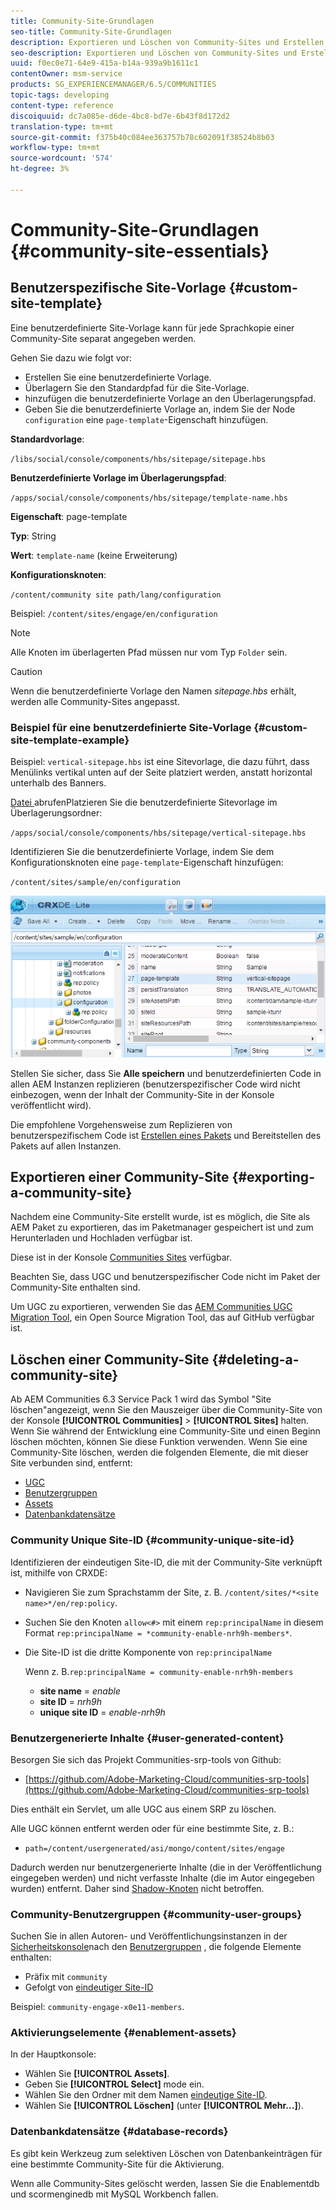 ```yaml
---
title: Community-Site-Grundlagen
seo-title: Community-Site-Grundlagen
description: Exportieren und Löschen von Community-Sites und Erstellen benutzerdefinierter Site-Vorlagen
seo-description: Exportieren und Löschen von Community-Sites und Erstellen benutzerdefinierter Site-Vorlagen
uuid: f0ec0e71-64e9-415a-b14a-939a9b1611c1
contentOwner: msm-service
products: SG_EXPERIENCEMANAGER/6.5/COMMUNITIES
topic-tags: developing
content-type: reference
discoiquuid: dc7a085e-d6de-4bc8-bd7e-6b43f8d172d2
translation-type: tm+mt
source-git-commit: f375b40c084ee363757b78c602091f38524b8b03
workflow-type: tm+mt
source-wordcount: '574'
ht-degree: 3%

---
```



# Community-Site-Grundlagen {#community-site-essentials}

## Benutzerspezifische Site-Vorlage {#custom-site-template}

Eine benutzerdefinierte Site-Vorlage kann für jede Sprachkopie einer Community-Site separat angegeben werden.

Gehen Sie dazu wie folgt vor:

* Erstellen Sie eine benutzerdefinierte Vorlage.
* Überlagern Sie den Standardpfad für die Site-Vorlage.
* hinzufügen die benutzerdefinierte Vorlage an den Überlagerungspfad.
* Geben Sie die benutzerdefinierte Vorlage an, indem Sie der Node `configuration` eine `page-template`-Eigenschaft hinzufügen.

**Standardvorlage**:

`/libs/social/console/components/hbs/sitepage/sitepage.hbs`

**Benutzerdefinierte Vorlage im Überlagerungspfad**:

`/apps/social/console/components/hbs/sitepage/template-name.hbs`

**Eigenschaft**: page-template

**Typ**: String

**Wert**:  `template-name` (keine Erweiterung)

**Konfigurationsknoten**:

`/content/community site path/lang/configuration`

Beispiel: `/content/sites/engage/en/configuration`

>[!NOTE]
>
>Alle Knoten im überlagerten Pfad müssen nur vom Typ `Folder` sein.

>[!CAUTION]
>
>Wenn die benutzerdefinierte Vorlage den Namen *sitepage.hbs* erhält, werden alle Community-Sites angepasst.

### Beispiel für eine benutzerdefinierte Site-Vorlage {#custom-site-template-example}

Beispiel: `vertical-sitepage.hbs` ist eine Sitevorlage, die dazu führt, dass Menülinks vertikal unten auf der Seite platziert werden, anstatt horizontal unterhalb des Banners.

[Datei ](assets/vertical-sitepage.hbs)
abrufenPlatzieren Sie die benutzerdefinierte Sitevorlage im Überlagerungsordner:

`/apps/social/console/components/hbs/sitepage/vertical-sitepage.hbs`

Identifizieren Sie die benutzerdefinierte Vorlage, indem Sie dem Konfigurationsknoten eine `page-template`-Eigenschaft hinzufügen:

`/content/sites/sample/en/configuration`

![crxde-siteconfiguration](assets/crxde-siteconfiguration.png)

Stellen Sie sicher, dass Sie **Alle speichern** und benutzerdefinierten Code in allen AEM Instanzen replizieren (benutzerspezifischer Code wird nicht einbezogen, wenn der Inhalt der Community-Site in der Konsole veröffentlicht wird).

Die empfohlene Vorgehensweise zum Replizieren von benutzerspezifischem Code ist [Erstellen eines Pakets](../../help/sites-administering/package-manager.md#creating-a-new-package) und Bereitstellen des Pakets auf allen Instanzen.

## Exportieren einer Community-Site {#exporting-a-community-site}

Nachdem eine Community-Site erstellt wurde, ist es möglich, die Site als AEM Paket zu exportieren, das im Paketmanager gespeichert ist und zum Herunterladen und Hochladen verfügbar ist.

Diese ist in der Konsole [Communities Sites](sites-console.md#exporting-the-site) verfügbar.

Beachten Sie, dass UGC und benutzerspezifischer Code nicht im Paket der Community-Site enthalten sind.

Um UGC zu exportieren, verwenden Sie das [AEM Communities UGC Migration Tool](https://github.com/Adobe-Marketing-Cloud/communities-ugc-migration), ein Open Source Migration Tool, das auf GitHub verfügbar ist.

## Löschen einer Community-Site {#deleting-a-community-site}

Ab AEM Communities 6.3 Service Pack 1 wird das Symbol &quot;Site löschen&quot;angezeigt, wenn Sie den Mauszeiger über die Community-Site von der Konsole **[!UICONTROL Communities]** > **[!UICONTROL Sites]** halten. Wenn Sie während der Entwicklung eine Community-Site und einen Beginn löschen möchten, können Sie diese Funktion verwenden. Wenn Sie eine Community-Site löschen, werden die folgenden Elemente, die mit dieser Site verbunden sind, entfernt:

* [UGC](#user-generated-content)
* [Benutzergruppen](#community-user-groups)
* [Assets](#enablement-assets)
* [Datenbankdatensätze](#database-records)

### Community Unique Site-ID {#community-unique-site-id}

Identifizieren der eindeutigen Site-ID, die mit der Community-Site verknüpft ist, mithilfe von CRXDE:

* Navigieren Sie zum Sprachstamm der Site, z. B. `/content/sites/*<site name>*/en/rep:policy`.

* Suchen Sie den Knoten `allow<#>` mit einem `rep:principalName` in diesem Format `rep:principalName = *community-enable-nrh9h-members*`.

* Die Site-ID ist die dritte Komponente von `rep:principalName`

   Wenn z. B.`rep:principalName = community-enable-nrh9h-members`

   * **site name** =  *enable*
   * **site ID** =  *nrh9h*
   * **unique site ID** =  *enable-nrh9h*

### Benutzergenerierte Inhalte {#user-generated-content}

Besorgen Sie sich das Projekt Communities-srp-tools von Github:

* [https://github.com/Adobe-Marketing-Cloud/communities-srp-tools](https://github.com/Adobe-Marketing-Cloud/communities-srp-tools)

Dies enthält ein Servlet, um alle UGC aus einem SRP zu löschen.

Alle UGC können entfernt werden oder für eine bestimmte Site, z. B.:

* `path=/content/usergenerated/asi/mongo/content/sites/engage`

Dadurch werden nur benutzergenerierte Inhalte (die in der Veröffentlichung eingegeben werden) und nicht verfasste Inhalte (die im Autor eingegeben wurden) entfernt. Daher sind [Shadow-Knoten](srp.md#shadownodes) nicht betroffen.

### Community-Benutzergruppen {#community-user-groups}

Suchen Sie in allen Autoren- und Veröffentlichungsinstanzen in der [Sicherheitskonsole](../../help/sites-administering/security.md)nach den [Benutzergruppen](users.md) , die folgende Elemente enthalten:

* Präfix mit `community`
* Gefolgt von [eindeutiger Site-ID](#community-unique-site-id)

Beispiel: `community-engage-x0e11-members`.

### Aktivierungselemente {#enablement-assets}

In der Hauptkonsole:

* Wählen Sie **[!UICONTROL Assets]**.
* Geben Sie **[!UICONTROL Select]** mode ein.
* Wählen Sie den Ordner mit dem Namen [eindeutige Site-ID](#community-unique-site-id).
* Wählen Sie **[!UICONTROL Löschen]** (unter **[!UICONTROL Mehr...]**).

### Datenbankdatensätze {#database-records}

Es gibt kein Werkzeug zum selektiven Löschen von Datenbankeinträgen für eine bestimmte Community-Site für die Aktivierung.

Wenn alle Community-Sites gelöscht werden, lassen Sie die Enablementdb und scormenginedb mit MySQL Workbench fallen.
